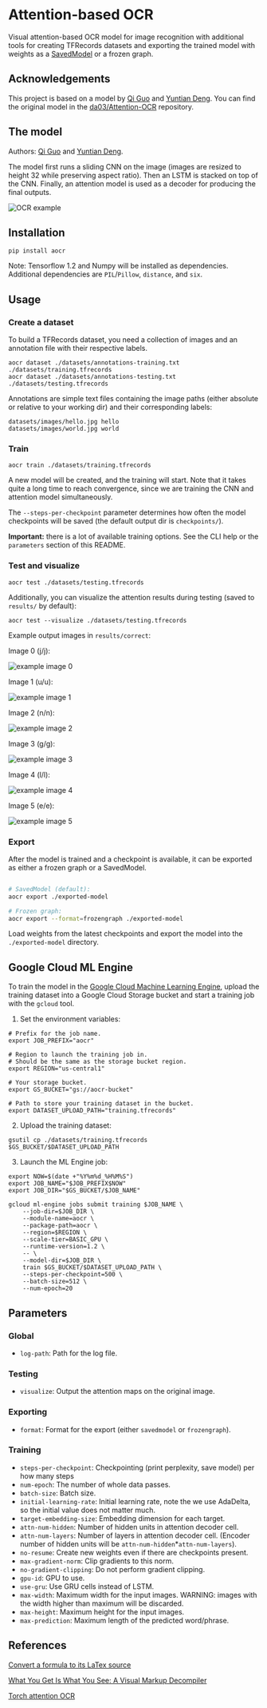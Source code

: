 # Attention-based OCR

Visual attention-based OCR model for image recognition with additional tools for creating TFRecords datasets and exporting the trained model with weights as a [SavedModel](https://www.tensorflow.org/api_docs/python/tf/saved_model) or a frozen graph.

## Acknowledgements

This project is based on a model by [Qi Guo](http://qiguo.ml) and [Yuntian Deng](https://github.com/da03). You can find the original model in the [da03/Attention-OCR](https://github.com/da03/Attention-OCR) repository.

## The model

Authors: [Qi Guo](http://qiguo.ml) and [Yuntian Deng](https://github.com/da03).

The model first runs a sliding CNN on the image (images are resized to height 32 while preserving aspect ratio). Then an LSTM is stacked on top of the CNN. Finally, an attention model is used as a decoder for producing the final outputs.

![OCR example](http://cs.cmu.edu/~yuntiand/OCR-2.jpg)

## Installation

```
pip install aocr
```

Note: Tensorflow 1.2 and Numpy will be installed as dependencies. Additional dependencies are `PIL`/`Pillow`, `distance`, and `six`.

## Usage

### Create a dataset

To build a TFRecords dataset, you need a collection of images and an annotation file with their respective labels.

```
aocr dataset ./datasets/annotations-training.txt ./datasets/training.tfrecords
aocr dataset ./datasets/annotations-testing.txt ./datasets/testing.tfrecords
```

Annotations are simple text files containing the image paths (either absolute or relative to your working dir) and their corresponding labels:

```
datasets/images/hello.jpg hello
datasets/images/world.jpg world
```

### Train

```
aocr train ./datasets/training.tfrecords
```

A new model will be created, and the training will start. Note that it takes quite a long time to reach convergence, since we are training the CNN and attention model simultaneously.

The `--steps-per-checkpoint` parameter determines how often the model checkpoints will be saved (the default output dir is `checkpoints/`).

**Important:** there is a lot of available training options. See the CLI help or the `parameters` section of this README.

### Test and visualize

```
aocr test ./datasets/testing.tfrecords
```

Additionally, you can visualize the attention results during testing (saved to `results/` by default):

```
aocr test --visualize ./datasets/testing.tfrecords
```

Example output images in `results/correct`:

Image 0 (j/j):

![example image 0](http://cs.cmu.edu/~yuntiand/2evaluation_data_icdar13_images_word_370.png/image_0.jpg)

Image 1 (u/u):

![example image 1](http://cs.cmu.edu/~yuntiand/2evaluation_data_icdar13_images_word_370.png/image_1.jpg)

Image 2 (n/n):

![example image 2](http://cs.cmu.edu/~yuntiand/2evaluation_data_icdar13_images_word_370.png/image_2.jpg)

Image 3 (g/g):

![example image 3](http://cs.cmu.edu/~yuntiand/2evaluation_data_icdar13_images_word_370.png/image_3.jpg)

Image 4 (l/l):

![example image 4](http://cs.cmu.edu/~yuntiand/2evaluation_data_icdar13_images_word_370.png/image_4.jpg)

Image 5 (e/e):

![example image 5](http://cs.cmu.edu/~yuntiand/2evaluation_data_icdar13_images_word_370.png/image_5.jpg)

### Export

After the model is trained and a checkpoint is available, it can be exported as either a frozen graph or a SavedModel.

```bash

# SavedModel (default):
aocr export ./exported-model

# Frozen graph:
aocr export --format=frozengraph ./exported-model

```

Load weights from the latest checkpoints and export the model into the `./exported-model` directory.

## Google Cloud ML Engine

To train the model in the [Google Cloud Machine Learning Engine](https://cloud.google.com/ml-engine/), upload the training dataset into a Google Cloud Storage bucket and start a training job with the `gcloud` tool.

1. Set the environment variables:

```
# Prefix for the job name.
export JOB_PREFIX="aocr"

# Region to launch the training job in.
# Should be the same as the storage bucket region.
export REGION="us-central1"

# Your storage bucket.
export GS_BUCKET="gs://aocr-bucket"

# Path to store your training dataset in the bucket.
export DATASET_UPLOAD_PATH="training.tfrecords"
```

2. Upload the training dataset:

```
gsutil cp ./datasets/training.tfrecords $GS_BUCKET/$DATASET_UPLOAD_PATH
```

3. Launch the ML Engine job:

```
export NOW=$(date +"%Y%m%d_%H%M%S")
export JOB_NAME="$JOB_PREFIX$NOW"
export JOB_DIR="$GS_BUCKET/$JOB_NAME"

gcloud ml-engine jobs submit training $JOB_NAME \
    --job-dir=$JOB_DIR \
    --module-name=aocr \
    --package-path=aocr \
    --region=$REGION \
    --scale-tier=BASIC_GPU \
    --runtime-version=1.2 \
    -- \
    --model-dir=$JOB_DIR \
    train $GS_BUCKET/$DATASET_UPLOAD_PATH \
    --steps-per-checkpoint=500 \
    --batch-size=512 \
    --num-epoch=20
```

## Parameters

### Global

* `log-path`: Path for the log file.

### Testing

* `visualize`: Output the attention maps on the original image.

### Exporting

* `format`: Format for the export (either `savedmodel` or `frozengraph`).

### Training

* `steps-per-checkpoint`: Checkpointing (print perplexity, save model) per how many steps
* `num-epoch`: The number of whole data passes.
* `batch-size`: Batch size.
* `initial-learning-rate`: Initial learning rate, note the we use AdaDelta, so the initial value does not matter much.
* `target-embedding-size`: Embedding dimension for each target.
* `attn-num-hidden`: Number of hidden units in attention decoder cell.
* `attn-num-layers`: Number of layers in attention decoder cell. (Encoder number of hidden units will be `attn-num-hidden`*`attn-num-layers`).
* `no-resume`: Create new weights even if there are checkpoints present.
* `max-gradient-norm`: Clip gradients to this norm.
* `no-gradient-clipping`: Do not perform gradient clipping.
* `gpu-id`: GPU to use.
* `use-gru`: Use GRU cells instead of LSTM.
* `max-width`: Maximum width for the input images. WARNING: images with the width higher than maximum will be discarded.
* `max-height`: Maximum height for the input images.
* `max-prediction`: Maximum length of the predicted word/phrase.

## References

[Convert a formula to its LaTex source](https://github.com/harvardnlp/im2markup)

[What You Get Is What You See: A Visual Markup Decompiler](https://arxiv.org/pdf/1609.04938.pdf)

[Torch attention OCR](https://github.com/da03/torch-Attention-OCR)
